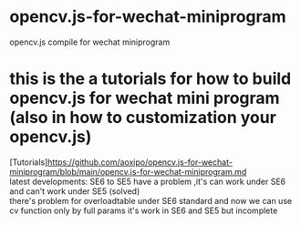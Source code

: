 # opencv.js-for-wechat-miniprogram
opencv.js compile for wechat miniprogram
# this is the a tutorials for how to build opencv.js for wechat mini program (also in how to customization your opencv.js)
[Tutorials]https://github.com/aoxipo/opencv.js-for-wechat-miniprogram/blob/main/opencv.js-for-wechat-miniprogram.md
<br/>
latest developments:
SE6 to SE5 have a problem ,it's can work under SE6 and can't work under SE5 (solved) 
<br/>
there's problem for overloadtable under SE6 standard and now we can use cv function only by full params
it's work in SE6 and SE5 but incomplete
